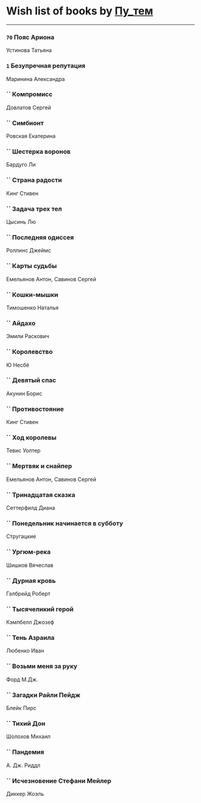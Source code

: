# Wish list of books by [Пу_тем](https://www.facebook.com/profile.php?id=3448154788585127)
---

### `70` Пояс Ариона
Устинова Татьяна

### `1` Безупречная репутация
Маринина Александра

### `` Компромисс
Довлатов Сергей

### `` Симбионт
Ровская Екатерина

### `` Шестерка воронов
Бардуго Ли

### `` Страна радости
Кинг Стивен

### `` Задача трех тел
Цысинь Лю

### `` Последняя одиссея
Роллинс Джеймс

### `` Карты судьбы
Емельянов Антон, Савинов Сергей

### `` Кошки-мышки
Тимошенко Наталья

### `` Айдахо
Эмили Раскович

### `` Королевство
Ю Несбё

### `` Девятый спас
Акунин Борис

### `` Противостояние
Кинг Стивен

### `` Ход королевы
Тевис Уолтер

### `` Мертвяк и снайпер
Емельянов Антон, Савинов Сергей

### `` Тринадцатая сказка
Сеттерфилд Диана

### `` Понедельник начинается в субботу
Стругацкие

### `` Ургюм-река
Шишков Вячеслав

### `` Дурная кровь
Гэлбрейд Роберт

### `` Тысячеликий герой
Кэмпбелл Джозеф

### `` Тень Азраила
Любенко Иван

### `` Возьми меня за руку
Форд М.Дж.

### `` Загадки Райли Пейдж
Блейк Пирс

### `` Тихий Дон
Шолохов Михаил

### `` Пандемия
А. Дж. Риддл

### `` Исчезновение Стефани Мейлер
Диккер Жоэль

